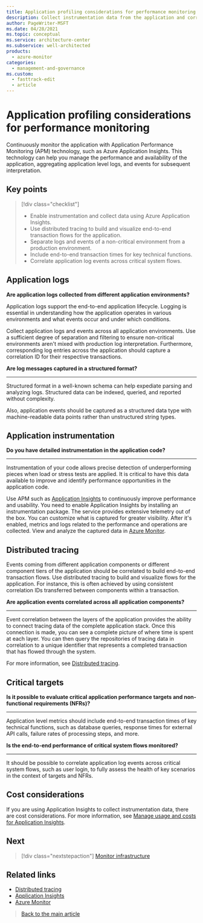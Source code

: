 ```yaml
---
title: Application profiling considerations for performance monitoring
description: Collect instrumentation data from the application and correlated events across the entire stack.
author: PageWriter-MSFT
ms.date: 04/28/2021
ms.topic: conceptual
ms.service: architecture-center
ms.subservice: well-architected
products:
  - azure-monitor
categories:
  - management-and-governance
ms.custom:
  - fasttrack-edit
  - article
---
```


# Application profiling considerations for performance monitoring

Continuously monitor the application with Application Performance Monitoring (APM) technology, such as Azure Application Insights. This technology can help you manage the performance and availability of the application, aggregating application level logs, and events for subsequent interpretation. 

## Key points
> [!div class="checklist"]
> - Enable instrumentation and collect data using Azure Application Insights.
> - Use distributed tracing to build and visualize end-to-end transaction flows for the application.
> - Separate logs and events of a non-critical environment from a production environment.
> - Include end-to-end transaction times for key technical functions.
> - Correlate application log events across critical system flows.

## Application logs

**Are application logs collected from different application environments?**

Application logs support the end-to-end application lifecycle. Logging is essential in understanding how the application operates in various environments and what events occur and under which conditions.

Collect application logs and events across all application environments. Use a sufficient degree of separation and filtering to ensure non-critical environments aren't mixed with production log interpretation. Furthermore, corresponding log entries across the application should capture a correlation ID for their respective transactions.

**Are log messages captured in a structured format?**
***
Structured format in a well-known schema can help expediate parsing and analyzing logs. Structured data can be indexed, queried, and reported without complexity.

Also, application events should be captured as a structured data type with machine-readable data points rather than unstructured string types. 


## Application instrumentation

**Do you have detailed instrumentation in the application code?**
***

Instrumentation of your code allows precise detection of underperforming pieces when load or stress tests are applied. It is critical to have this data available to improve and identify performance opportunities in the application code.

Use APM such as [Application Insights](/azure/azure-monitor/app/app-insights-overview) to continuously improve performance and usability. You need to enable Application Insights by installing an instrumentation package. The service provides extensive telemetry out of the box. You can customize what is captured for greater visibility.  After it's enabled, metrics and logs related to the performance and operations are collected. View and analyze the captured data in [Azure Monitor](/azure/azure-monitor/overview). 

## Distributed tracing

Events coming from different application components or different component tiers of the application should be correlated to build end-to-end transaction flows. Use distributed tracing to build and visualize flows for the application. For instance, this is often achieved by using consistent correlation IDs transferred between components within a transaction.

**Are application events correlated across all application components?**
***

Event correlation between the layers of the application provides the ability to connect tracing data of the complete application stack. Once this connection is made, you can see a complete picture of where time is spent at each layer. You can then query the repositories of tracing data in correlation to a unique identifier that represents a completed transaction that has flowed through the system.

For more information, see [Distributed tracing](../../microservices/logging-monitoring.md#distributed-tracing).

## Critical targets

**Is it possible to evaluate critical application performance targets and non-functional requirements (NFRs)?**
***

Application level metrics should include end-to-end transaction times of key technical functions, such as database queries, response times for external API calls, failure rates of processing steps, and more.

**Is the end-to-end performance of critical system flows monitored?**
***
It should be possible to correlate application log events across critical system flows, such as user login, to fully assess the health of key scenarios in the context of targets and NFRs.

## Cost considerations

If you are using Application Insights to collect instrumentation data, there are cost considerations. For more information, see [Manage usage and costs for Application Insights](/azure/azure-monitor//app/pricing).

## Next
> [!div class="nextstepaction"] 
> [Monitor infrastructure](monitor-infrastructure.md)


## Related links
- [Distributed tracing](../../microservices/logging-monitoring.md#distributed-tracing)
- [Application Insights](/azure/azure-monitor/app/app-insights-overview)
- [Azure Monitor](/azure/azure-monitor/overview)
> [Back to the main article](monitor.md)